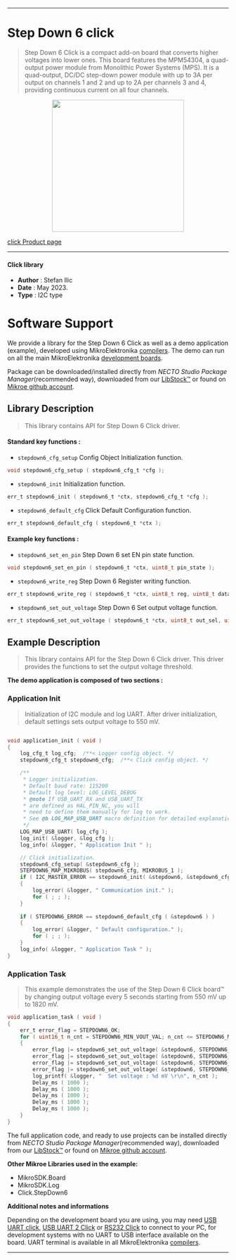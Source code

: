 
---
# Step Down 6 click

> Step Down 6 Click is a compact add-on board that converts higher voltages into lower ones. This board features the MPM54304, a quad-output power module from Monolithic Power Systems (MPS). It is a quad-output, DC/DC step-down power module with up to 3A per output on channels 1 and 2 and up to 2A per channels 3 and 4, providing continuous current on all four channels.

<p align="center">
  <img src="https://download.mikroe.com/images/click_for_ide/stepdown6_click.png" height=300px>
</p>

[click Product page](https://www.mikroe.com/step-down-6-click)

---


#### Click library

- **Author**        : Stefan Ilic
- **Date**          : May 2023.
- **Type**          : I2C type


# Software Support

We provide a library for the Step Down 6 Click
as well as a demo application (example), developed using MikroElektronika
[compilers](https://www.mikroe.com/necto-studio).
The demo can run on all the main MikroElektronika [development boards](https://www.mikroe.com/development-boards).

Package can be downloaded/installed directly from *NECTO Studio Package Manager*(recommended way), downloaded from our [LibStock&trade;](https://libstock.mikroe.com) or found on [Mikroe github account](https://github.com/MikroElektronika/mikrosdk_click_v2/tree/master/clicks).

## Library Description

> This library contains API for Step Down 6 Click driver.

#### Standard key functions :

- `stepdown6_cfg_setup` Config Object Initialization function.
```c
void stepdown6_cfg_setup ( stepdown6_cfg_t *cfg );
```

- `stepdown6_init` Initialization function.
```c
err_t stepdown6_init ( stepdown6_t *ctx, stepdown6_cfg_t *cfg );
```

- `stepdown6_default_cfg` Click Default Configuration function.
```c
err_t stepdown6_default_cfg ( stepdown6_t *ctx );
```

#### Example key functions :

- `stepdown6_set_en_pin` Step Down 6 set EN pin state function.
```c
void stepdown6_set_en_pin ( stepdown6_t *ctx, uint8_t pin_state );
```

- `stepdown6_write_reg` Step Down 6 Register writing function.
```c
err_t stepdown6_write_reg ( stepdown6_t *ctx, uint8_t reg, uint8_t data_in );
```

- `stepdown6_set_out_voltage` Step Down 6 Set output voltage function.
```c
err_t stepdown6_set_out_voltage ( stepdown6_t *ctx, uint8_t out_sel, uint16_t out_val );
```

## Example Description

> This library contains API for the Step Down 6 Click driver.
  This driver provides the functions to set the output voltage threshold.

**The demo application is composed of two sections :**

### Application Init

> Initialization of I2C module and log UART.
  After driver initialization, default settings sets output voltage to 550 mV.

```c

void application_init ( void ) 
{
    log_cfg_t log_cfg;  /**< Logger config object. */
    stepdown6_cfg_t stepdown6_cfg;  /**< Click config object. */

    /** 
     * Logger initialization.
     * Default baud rate: 115200
     * Default log level: LOG_LEVEL_DEBUG
     * @note If USB_UART_RX and USB_UART_TX 
     * are defined as HAL_PIN_NC, you will 
     * need to define them manually for log to work. 
     * See @b LOG_MAP_USB_UART macro definition for detailed explanation.
     */
    LOG_MAP_USB_UART( log_cfg );
    log_init( &logger, &log_cfg );
    log_info( &logger, " Application Init " );

    // Click initialization.
    stepdown6_cfg_setup( &stepdown6_cfg );
    STEPDOWN6_MAP_MIKROBUS( stepdown6_cfg, MIKROBUS_1 );
    if ( I2C_MASTER_ERROR == stepdown6_init( &stepdown6, &stepdown6_cfg ) ) 
    {
        log_error( &logger, " Communication init." );
        for ( ; ; );
    }
    
    if ( STEPDOWN6_ERROR == stepdown6_default_cfg ( &stepdown6 ) )
    {
        log_error( &logger, " Default configuration." );
        for ( ; ; );
    }
    log_info( &logger, " Application Task " );
}

```

### Application Task

> This example demonstrates the use of the Step Down 6 Click board™ by changing 
  output voltage every 5 seconds starting from 550 mV up to 1820 mV.

```c
void application_task ( void ) 
{
    err_t error_flag = STEPDOWN6_OK;
    for ( uint16_t n_cnt = STEPDOWN6_MIN_VOUT_VAL; n_cnt <= STEPDOWN6_MAX_VOUT_VAL; n_cnt += STEPDOWN6_INCREMENT_VOUT_VAL )
    {
        error_flag |= stepdown6_set_out_voltage( &stepdown6, STEPDOWN6_SELECT_VOUT1, n_cnt );
        error_flag |= stepdown6_set_out_voltage( &stepdown6, STEPDOWN6_SELECT_VOUT2, n_cnt );
        error_flag |= stepdown6_set_out_voltage( &stepdown6, STEPDOWN6_SELECT_VOUT3, n_cnt );
        error_flag |= stepdown6_set_out_voltage( &stepdown6, STEPDOWN6_SELECT_VOUT4, n_cnt );
        log_printf( &logger, "  Set voltage : %d mV \r\n", n_cnt );
        Delay_ms ( 1000 );
        Delay_ms ( 1000 );
        Delay_ms ( 1000 );
        Delay_ms ( 1000 );
        Delay_ms ( 1000 );
    }
}
```


The full application code, and ready to use projects can be installed directly from *NECTO Studio Package Manager*(recommended way), downloaded from our [LibStock&trade;](https://libstock.mikroe.com) or found on [Mikroe github account](https://github.com/MikroElektronika/mikrosdk_click_v2/tree/master/clicks).

**Other Mikroe Libraries used in the example:**

- MikroSDK.Board
- MikroSDK.Log
- Click.StepDown6

**Additional notes and informations**

Depending on the development board you are using, you may need
[USB UART click](https://www.mikroe.com/usb-uart-click),
[USB UART 2 Click](https://www.mikroe.com/usb-uart-2-click) or
[RS232 Click](https://www.mikroe.com/rs232-click) to connect to your PC, for
development systems with no UART to USB interface available on the board. UART
terminal is available in all MikroElektronika
[compilers](https://shop.mikroe.com/compilers).

---
